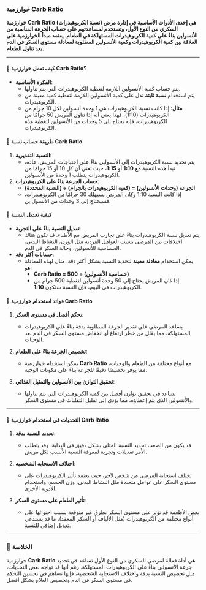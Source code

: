 ### **خوارزمية Carb Ratio**

**خوارزمية **Carb Ratio** (نسبة الكربوهيدرات) هي إحدى الأدوات الأساسية في إدارة مرض السكري من النوع الأول، وتستخدم لمساعدتهم على حساب الجرعة المناسبة من الأنسولين بناءً على كمية الكربوهيدرات المستهلكة في الطعام. يعتمد مبدأ الخوارزمية على العلاقة بين كمية الكربوهيدرات وكمية الأنسولين المطلوبة لمعادلة مستوى السكر في الدم بعد تناول الطعام.**

---

#### **📍 كيف تعمل خوارزمية Carb Ratio؟**

- **الفكرة الأساسية**:
    - يتم حساب كمية الأنسولين اللازمة لتغطية الكربوهيدرات التي يتم تناولها.
    - يتم استخدام **نسبة ثابتة** تدل على كمية الأنسولين اللازمة لتغطية كمية معينة من الكربوهيدرات.
    - **مثال**: إذا كانت نسبة الكربوهيدرات هي 1 وحدة أنسولين لكل 10 جرام من الكربوهيدرات (1:10)، فهذا يعني أنه إذا تناول المريض 50 جرامًا من الكربوهيدرات، فإنه يحتاج إلى 5 وحدات من الأنسولين لتغطية هذه الكربوهيدرات.

#### **📍 طريقة حساب نسبة Carb Ratio**

1. **النسبة التقديرية**:
    - يتم تحديد نسبة الكربوهيدرات إلى الأنسولين بناءً على احتياجات المريض. عادة، تبدأ هذه النسبة مع **1:10** أو **1:15**، حيث تعني أن كل 10 أو 15 جرامًا من الكربوهيدرات يتطلب 1 وحدة من الأنسولين.
2. **حساب الجرعة بناءً على الكربوهيدرات**:
    - **الجرعة (وحدات الأنسولين) = (كمية الكربوهيدرات بالجرام) ÷ (النسبة المحددة)**
    - إذا كانت النسبة 1:10 وكان المريض يستهلك 30 جرامًا من الكربوهيدرات، فسيحتاج إلى 3 وحدات من الأنسول ين.

#### **📍 كيفية تعديل النسبة**

- **تعديل النسبة بناءً على التجربة**:
    - يتم تعديل نسبة الكربوهيدرات بناءً على تجارب المريض مع الأطباء. قد تكون هناك اختلافات بين المرضى بسبب العوامل الفردية مثل الوزن، النشاط البدني، الحساسية للأنسولين، وحالة السكر في الدم.
- **حسابات أكثر دقة**:
    - يمكن استخدام **معادلة معينة** لتحديد النسبة بشكل أكثر دقة. مثال لهذه المعادلة هو:
        - **Carb Ratio = 500 ÷ (حساسية الأنسولين)**
        - إذا كان المريض يحتاج إلى 50 وحدة أنسولين لتغطية 500 جرام من الكربوهيدرات في اليوم، فإن النسبة ستكون **1:10**.

#### **📍 فوائد استخدام خوارزمية Carb Ratio**

1. **تحكم أفضل في مستوى السكر**:
    
    - يساعد المرضى على تقدير الجرعة المطلوبة بدقة بناءً على الكربوهيدرات المستهلكة، مما يقلل من خطر ارتفاع أو انخفاض مستوى السكر في الدم بعد الوجبات.
2. **تخصيص الجرعة بناءً على الطعام**:
    
    - يمكن استخدام خوارزمية **Carb Ratio** مع أنواع مختلفة من الطعام والوجبات، مما يوفر تخصيصًا دقيقًا للجرعة بناءً على مكونات الوجبة.
3. **تحقيق التوازن بين الأنسولين والتمثيل الغذائي**:
    
    - يساعد في تحقيق توازن أفضل بين كمية الكربوهيدرات التي يتم تناولها والأنسولين الذي يتم إعطاؤه، مما يؤدي إلى تقليل التقلبات في مستوى السكر.

---

#### **🔔 التحديات في استخدام خوارزمية Carb Ratio**

1. **تحديد النسبة بدقة**:
    
    - قد يكون من الصعب تحديد النسبة المثلى بشكل دقيق في البداية، وقد يتطلب الأمر تعديلات وتجربة لمعرفة النسبة الأنسب لكل مريض.
2. **اختلاف الاستجابة الشخصية**:
    
    - تختلف استجابة المرضى من شخص لآخر، حيث يعتمد تأثير الكربوهيدرات على مستوى السكر على عوامل متعددة مثل النشاط البدني، وزن الجسم، واستخدام الأدوية الأخرى.
    
3. **تأثير الطعام على مستوى السكر**:
    
    - بعض الأطعمة قد تؤثر على مستوى السكر بطرق غير متوقعة بسبب احتوائها على أنواع مختلفة من الكربوهيدرات (مثل الألياف أو السكر المعقد)، ما قد يستدعي تعديل إضافي للنسبة.

---

### **📍 الخلاصة**

خوارزمية **Carb Ratio** هي أداة فعالة لمرضى السكري من النوع الأول تساعد في تحديد جرعة الأنسولين بناءً على الكربوهيدرات المستهلكة. رغم أنها قد تواجه بعض التحديات، مثل تخصيص النسبة بدقة واختلاف الاستجابة الشخصية، فإنها تساهم في تحسين التحكم في مستوى السكر في الدم وتخصيص العلاج بشكل أفضل.
